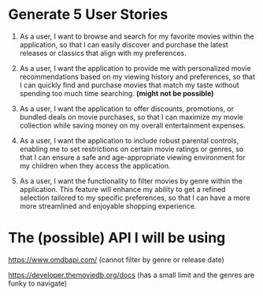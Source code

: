 # Generate 5 User Stories


1. As a user, I want to browse and search for my favorite movies within the application, so that I can easily discover and purchase the latest releases or classics that align with my preferences.

2. As a user, I want the application to provide me with personalized movie recommendations based on my viewing history and preferences, so that I can quickly find and purchase movies that match my taste without spending too much time searching. __(might not be possible)__

3. As a user, I want the application to offer discounts, promotions, or bundled deals on movie purchases, so that I can maximize my movie collection while saving money on my overall entertainment expenses.

4. As a user, I want the application to include robust parental controls, enabling me to set restrictions on certain movie ratings or genres, so that I can ensure a safe and age-appropriate viewing environment for my children when they access the application.

5. As a user, I want the functionality to filter movies by genre within the application. This feature will enhance my ability to get a refined selection tailored to my specific preferences, so that I can have a more more streamlined and enjoyable shopping experience. 



# The (possible) API I will be using

https://www.omdbapi.com/ (cannot filter by genre or release date)

https://developer.themoviedb.org/docs (has a small limit and the genres are funky to navigate)